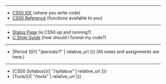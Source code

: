 ***

* [CS50 IDE](https://cs50.io/) (where you write code)
* [CS50 Reference](https://reference.cs50.net/) (functions available to you)

***

* [Status Page](https://cs50.statuspage.io/) (is CS50 up and running?)
* [C Style Guide](https://cs50.readthedocs.io/style/c/) (how should I format my code?)

***

* [Period 1]({{ "/periods/1" | relative_url }})
(All notes and assignments are here.)

***

* [CS50 Syllabus]({{ "/syllabus" | relative_url }})
* [Tools]({{ "/tools" | relative_url }})
